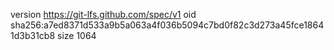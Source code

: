version https://git-lfs.github.com/spec/v1
oid sha256:a7ed8371d533a9b5a063a4f036b5094c7bd0f82c3d273a45fce18641d3b31cb8
size 1064
